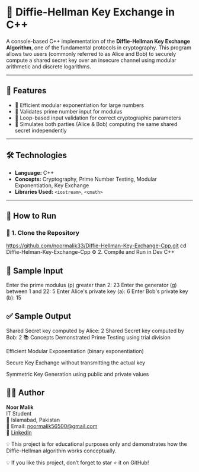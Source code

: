 # 🔐 Diffie-Hellman Key Exchange in C++

A console-based C++ implementation of the **Diffie-Hellman Key Exchange Algorithm**, one of the fundamental protocols in cryptography. This program allows two users (commonly referred to as Alice and Bob) to securely compute a shared secret key over an insecure channel using modular arithmetic and discrete logarithms.

---

## 📌 Features

- 🧠 Efficient modular exponentiation for large numbers
- 🧪 Validates prime number input for modulus
- 🔁 Loop-based input validation for correct cryptographic parameters
- 👥 Simulates both parties (Alice & Bob) computing the same shared secret independently

---

## 🛠️ Technologies

- **Language:** C++
- **Concepts:** Cryptography, Prime Number Testing, Modular Exponentiation, Key Exchange
- **Libraries Used:** `<iostream>`, `<cmath>`

---

## 🚀 How to Run

### 📄 1. Clone the Repository

https://github.com/noormalik33/Diffie-Hellman-Key-Exchange-Cpp.git
cd Diffie-Helman-Key-Exchange-Cpp
⚙️ 2. Compile and Run in Dev C++


## 🧪 Sample Input
Enter the prime modulus (p) greater than 2: 23
Enter the generator (g) between 1 and 22: 5
Enter Alice's private key (a): 6
Enter Bob's private key (b): 15

## ✅ Sample Output
Shared Secret key computed by Alice: 2
Shared Secret key computed by Bob: 2
📚 Concepts Demonstrated
Prime Testing using trial division

Efficient Modular Exponentiation (binary exponentiation)

Secure Key Exchange without transmitting the actual key

Symmetric Key Generation using public and private values

 ## 👩‍💻 Author

**Noor Malik**  
IT Student  
📍 Islamabad, Pakistan  
📧 Email: noormalik56500@gmail.com  
🔗 [LinkedIn](https://www.linkedin.com/in/noormalik56500/)

💡 This project is for educational purposes only and demonstrates how the Diffie-Hellman algorithm works conceptually.

💡 If you like this project, don’t forget to star ⭐ it on GitHub!
